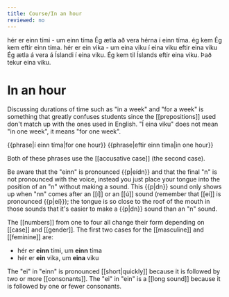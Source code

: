 ```yaml
---
title: Course/In an hour
reviewed: no
---
```


<vocabulary>
hér er einn tími - um einn tíma
Ég ætla að vera hérna í einn tíma.
ég kem
Ég kem eftir einn tíma.
hér er ein vika - um eina viku
í eina viku
eftir eina viku
Ég ætla á vera á Íslandi í eina viku.
Ég kem til Íslands eftir eina viku.
Það tekur eina viku.
</vocabulary>

# In an hour

Discussing durations of time such as "in a week" and "for a week" is something that greatly confuses students since the [[prepositions]] used don't match up with the ones used in English. "Í eina viku" does not mean "in one week", it means "for one week".

{{phrase|í einn tíma|for one hour}}
{{phrase|eftir einn tíma|in one hour}}

Both of these phrases use the [[accusative case]] (the second case).

Be aware that the "einn" is pronounced {{p|eídn}} and that the final "n" is not pronounced with the voice, instead you just place your tongue into the position of an "n" without making a sound. This {{p|dn}} sound only shows up when "nn" comes after an [[í]] or an [[ú]] sound (remember that [[ei]] is pronounced {{p|eí}}); the tongue is so close to the roof of the mouth in those sounds that it's easier to make a {{p|dn}} sound than an "n" sound.

The [[numbers]] from one to four all change their form depending on [[case]] and [[gender]]. The first two cases for the [[masculine]] and [[feminine]] are:

* hér er **einn** tími, um **einn** tíma
* hér er **ein** vika, um **eina** viku

The "ei" in "einn" is pronounced [[short|quickly]] because it is followed by two or more [[consonants]]. The "ei" in "ein" is a [[long sound]] because it is followed by one or fewer consonants.
